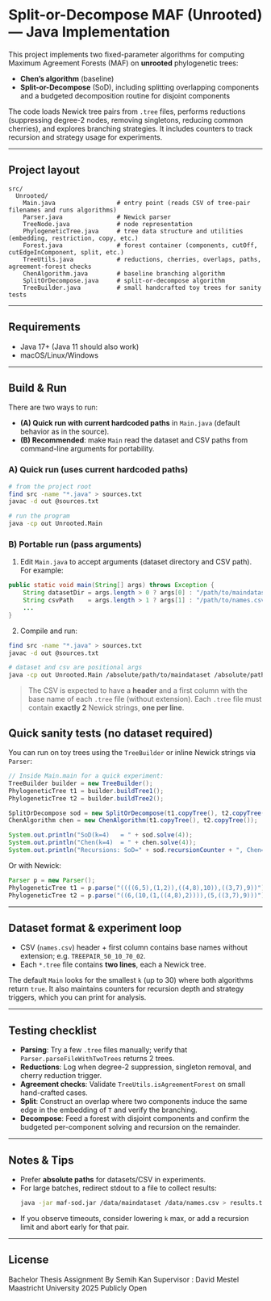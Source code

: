 
# Split-or-Decompose MAF (Unrooted) — Java Implementation

This project implements two fixed-parameter algorithms for computing Maximum Agreement Forests (MAF) on **unrooted** phylogenetic trees:

- **Chen’s algorithm** (baseline)
- **Split-or-Decompose** (SoD), including splitting overlapping components and a budgeted decomposition routine for disjoint components

The code loads Newick tree pairs from `.tree` files, performs reductions (suppressing degree-2 nodes, removing singletons, reducing common cherries), and explores branching strategies. It includes counters to track recursion and strategy usage for experiments.

---

## Project layout

```
src/
  Unrooted/
    Main.java                 # entry point (reads CSV of tree-pair filenames and runs algorithms)
    Parser.java               # Newick parser
    TreeNode.java             # node representation
    PhylogeneticTree.java     # tree data structure and utilities (embedding, restriction, copy, etc.)
    Forest.java               # forest container (components, cutOff, cutEdgeInComponent, split, etc.)
    TreeUtils.java            # reductions, cherries, overlaps, paths, agreement-forest checks
    ChenAlgorithm.java        # baseline branching algorithm
    SplitOrDecompose.java     # split-or-decompose algorithm
    TreeBuilder.java          # small handcrafted toy trees for sanity tests
```

---

## Requirements

- Java 17+ (Java 11 should also work)
- macOS/Linux/Windows

---

## Build & Run

There are two ways to run:
- **(A) Quick run with current hardcoded paths** in `Main.java` (default behavior as in the source).
- **(B) Recommended**: make `Main` read the dataset and CSV paths from command-line arguments for portability.

### A) Quick run (uses current hardcoded paths)

```bash
# from the project root
find src -name "*.java" > sources.txt
javac -d out @sources.txt

# run the program
java -cp out Unrooted.Main
```

### B) Portable run (pass arguments)

1) Edit `Main.java` to accept arguments (dataset directory and CSV path). For example:

```java
public static void main(String[] args) throws Exception {
    String datasetDir = args.length > 0 ? args[0] : "/path/to/maindataset";
    String csvPath    = args.length > 1 ? args[1] : "/path/to/names.csv";
    ...
}
```

2) Compile and run:

```bash
find src -name "*.java" > sources.txt
javac -d out @sources.txt

# dataset and csv are positional args
java -cp out Unrooted.Main /absolute/path/to/maindataset /absolute/path/to/names.csv
```

> The CSV is expected to have a **header** and a first column with the base name of each `.tree` file (without extension). Each `.tree` file must contain **exactly 2** Newick strings, **one per line**.


## Quick sanity tests (no dataset required)

You can run on toy trees using the `TreeBuilder` or inline Newick strings via `Parser`:

```java
// Inside Main.main for a quick experiment:
TreeBuilder builder = new TreeBuilder();
PhylogeneticTree t1 = builder.buildTree1();
PhylogeneticTree t2 = builder.buildTree2();

SplitOrDecompose sod = new SplitOrDecompose(t1.copyTree(), t2.copyTree());
ChenAlgorithm chen = new ChenAlgorithm(t1.copyTree(), t2.copyTree());

System.out.println("SoD(k=4)   = " + sod.solve(4));
System.out.println("Chen(k=4)  = " + chen.solve(4));
System.out.println("Recursions: SoD=" + sod.recursionCounter + ", Chen=" + chen.recursionCounter);
```

Or with Newick:

```java
Parser p = new Parser();
PhylogeneticTree t1 = p.parse("((((6,5),(1,2)),((4,8),10)),((3,7),9))");
PhylogeneticTree t2 = p.parse("((6,(10,(1,((4,8),2)))),(5,((3,7),9)))");
```

---

## Dataset format & experiment loop

- CSV (`names.csv`) header + first column contains base names without extension; e.g. `TREEPAIR_50_10_70_02`.
- Each `*.tree` file contains **two lines**, each a Newick tree.

The default `Main` looks for the smallest `k` (up to 30) where both algorithms return `true`. It also maintains counters for recursion depth and strategy triggers, which you can print for analysis.

---

## Testing checklist

- **Parsing**: Try a few `.tree` files manually; verify that `Parser.parseFileWithTwoTrees` returns 2 trees.
- **Reductions**: Log when degree-2 suppression, singleton removal, and cherry reduction trigger.
- **Agreement checks**: Validate `TreeUtils.isAgreementForest` on small hand-crafted cases.
- **Split**: Construct an overlap where two components induce the same edge in the embedding of `T` and verify the branching.
- **Decompose**: Feed a forest with disjoint components and confirm the budgeted per-component solving and recursion on the remainder.

---

## Notes & Tips

- Prefer **absolute paths** for datasets/CSV in experiments.
- For large batches, redirect stdout to a file to collect results:
  ```bash
  java -jar maf-sod.jar /data/maindataset /data/names.csv > results.txt
  ```
- If you observe timeouts, consider lowering `k` max, or add a recursion limit and abort early for that pair.

---

## License

Bachelor Thesis Assignment By Semih Kan 
Supervisor : David Mestel
Maastricht University 2025
Publicly Open